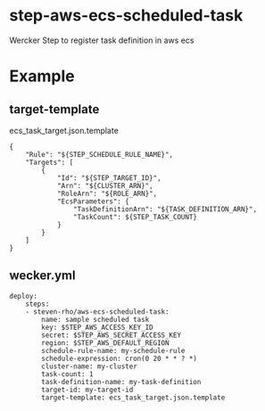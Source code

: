 # step-aws-ecs-scheduled-task
Wercker Step to register task definition in aws ecs


# Example

## target-template 
ecs_task_target.json.template
```
{
    "Rule": "${STEP_SCHEDULE_RULE_NAME}",
    "Targets": [
        {
            "Id": "${STEP_TARGET_ID}",
            "Arn": "${CLUSTER_ARN}",
            "RoleArn": "${ROLE_ARN}",
            "EcsParameters": {
                "TaskDefinitionArn": "${TASK_DEFINITION_ARN}",
                "TaskCount": ${STEP_TASK_COUNT}
            }
        }
    ]
}
```


## wecker.yml

```
deploy:
    steps:
    - steven-rho/aws-ecs-scheduled-task:
        name: sample scheduled task
        key: $STEP_AWS_ACCESS_KEY_ID
        secret: $STEP_AWS_SECRET_ACCESS_KEY
        region: $STEP_AWS_DEFAULT_REGION
        schedule-rule-name: my-schedule-rule
        schedule-expression: cron(0 20 * * ? *)
        cluster-name: my-cluster
        task-count: 1
        task-definition-name: my-task-definition
        target-id: my-target-id
        target-template: ecs_task_target.json.template

```


